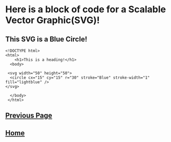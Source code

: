 # Here is a block of code for a Scalable Vector Graphic(SVG)!

## This SVG is a Blue Circle!

````
<!DOCTYPE html>
<html>
    <h1>This is a heading!</h1>
  <body>
    
 <svg width="50" height="50">
  <circle cx="15" cy="15" r="30" stroke="Blue" stroke-width="1" fill="lightblue" />
</svg>
    
  </body>
 </html>
````





[Previous Page](Page4.md)
-
[Home](README.md)
-

